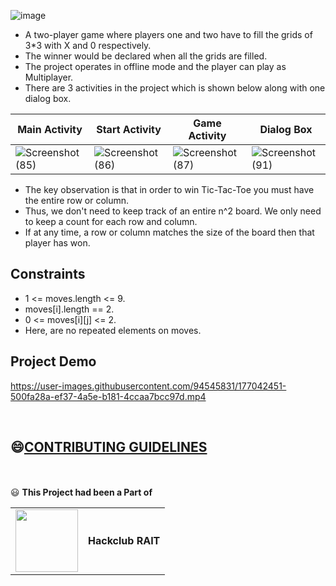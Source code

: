 ![image](https://user-images.githubusercontent.com/94545831/169682812-65b02c76-7064-41ba-8326-d70eacc78013.png)


- A two-player game where players one and two have to fill the grids of 3*3 with X and 0 respectively.
- The winner would be declared when all the grids are filled.
- The project operates in offline mode and the player can play as Multiplayer.
- There are 3 activities in the project which is shown below along with one dialog box. 


|Main Activity|Start Activity| Game Activity|Dialog Box|
| ------- | --- | --- |---|
|![Screenshot (85)](https://user-images.githubusercontent.com/94545831/169682572-9dae95c4-f509-4b8b-ac13-90a2027888c4.png)|![Screenshot (86)](https://user-images.githubusercontent.com/94545831/169682627-53ca92be-0498-4dba-995d-953965ade441.png)|![Screenshot (87)](https://user-images.githubusercontent.com/94545831/169682669-664d2f4a-e07c-45d2-8400-53127960724d.png)|![Screenshot (91)](https://user-images.githubusercontent.com/94545831/169682773-e137362b-0733-4f41-bc9b-66f4074f6fa4.png)

- The key observation is that in order to win Tic-Tac-Toe you must have the entire row or column.
-  Thus, we don't need to keep track of an entire n^2 board. We only need to keep a count for each row and column. 
-  If at any time, a row or column matches the size of the board then that player has won.

## Constraints
- 1 <= moves.length <= 9.
- moves[i].length == 2.
- 0 <= moves[i][j] <= 2.
- Here, are no repeated elements on moves.

## Project Demo


https://user-images.githubusercontent.com/94545831/177042451-500fa28a-ef37-4a5e-b181-4ccaa7bcc97d.mp4


<br>

## 😄[CONTRIBUTING GUIDELINES](https://github.com/utkarsh006/TIC-TAC-TOE/blob/main/Guidelines.md)

<br> <br>
😃 **This Project had been a Part of**

| | |
|---|---|
|<img width = 100 src = "https://user-images.githubusercontent.com/94545831/178086715-dd29081c-f577-4bb6-a7c6-493d0f09b4a6.png"/> | **Hackclub RAIT**|

